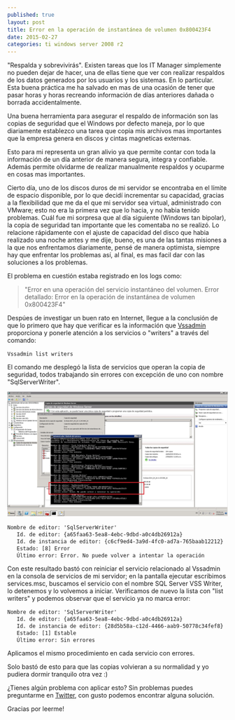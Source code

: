 ```yaml
---
published: true
layout: post
title: Error en la operación de instantánea de volumen 0x800423F4
date: 2015-02-27
categories: ti windows server 2008 r2 
---
```


"Respalda y sobrevivirás". Existen tareas que los IT Manager simplemente no pueden dejar de hacer, una de ellas tiene que ver con realizar respaldos de los datos generados por los usuarios y los sistemas. En lo particular. Esta buena práctica me ha salvado en mas de una ocasión de tener que pasar horas y horas recreando información de días anteriores dañada o borrada accidentalmente.

Una buena herramienta para asegurar el respaldo de información son las copias de seguridad que el Windows por defecto maneja, por lo que diariamente establezco una tarea que copia mis archivos mas importantes que la empresa genera en discos y cintas magneticas externas.

Esto para mi representa un gran alivio ya que permite contar con toda la información de un día anterior de manera segura, integra y confiable. Además permite olvidarme de realizar manualmente respaldos y ocuparme en cosas mas importantes.

Cierto día, uno de los discos duros de mi servidor se encontraba en el límite de espacio disponible, por lo que decidí incrementar su capacidad, gracias a la flexibilidad que me da el que mi servidor sea virtual, administrado con VMware; esto no era la primera vez que lo hacia, y no habia tenido problemas. Cuál fue mi sorpresa que al día siguiente (Windows tan bipolar), la copia de seguridad tan importante que les comentaba no se realizó. Lo relacione rápidamente con el ajuste de capacidad del disco que habia realizado una noche antes y me dije, bueno, es una de las tantas misiones a la que nos enfrentamos diariamente, pensé de manera optimista, siempre hay que enfrentar los problemas así, al final, es mas facil dar con las soluciones a los problemas.

El problema en cuestión estaba registrado en los logs como: 

> "Error en una operación del servicio instantáneo del volumen. Error detallado: Error en la operación de instantánea de volumen 0x800423F4"

Despúes de investigar un buen rato en Internet, llegue a la conclusión de que lo primero que hay que verificar es la información que [Vssadmin](https://technet.microsoft.com/en-us/library/cc754968.aspx) proporciona y ponerle atención a los servicios o "writers" a través del comando:

``` console
Vssadmin list writers
```

El comando me desplegó la lista de servicios que operan la copia de seguridad, todos trabajando sin errores con excepción de uno con nombre "SqlServerWriter".

![alt text](/public/assets/sqlserverwriter-error.png)

``` console
Nombre de editor: 'SqlServerWriter'
   Id. de editor: {a65faa63-5ea8-4ebc-9dbd-a0c4db26912a}
   Id. de instancia de editor: {c6cf9ed4-3a9d-4fc0-ad7a-765baab12212}
   Estado: [8] Error
   Último error: Error. No puede volver a intentar la operación
```

Con este resultado bastó con reiniciar el servicio relacionado al Vssadmin en la consola de servicios de mi servidor; en la pantalla ejecutar escribimos services.msc, buscamos el servicio con el nombre SQL Server VSS Writer, lo detenemos y lo volvemos a iniciar. Verificamos de nuevo la lista con "list writers" y podemos observar que el servicio ya no marca error:

``` console
Nombre de editor: 'SqlServerWriter'
   Id. de editor: {a65faa63-5ea8-4ebc-9dbd-a0c4db26912a}
   Id. de instancia de editor: {28d5b58a-c12d-4466-aab9-50778c34fef8}
   Estado: [1] Estable
   Último error: Sin errores
```

Aplicamos el mismo procedimiento en cada servicio con errores.

Solo bastó de esto para que las copias volvieran a su normalidad y yo pudiera dormir tranquilo otra vez :)

¿Tienes algún problema con aplicar esto? Sin problemas puedes preguntarme en [Twitter](http://twitter.com/JoseRobertoMx), con gusto podemos encontrar alguna solución.

Gracias por leerme! 